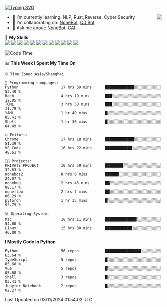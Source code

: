 [![Typing SVG](https://readme-typing-svg.herokuapp.com?size=25&duration=2500&color=8C43EA&vCenter=true&width=200&height=40&lines=Hi+there+%F0%9F%91%8B%F0%9F%8F%BB;I'm+yanyongyu)](https://git.io/typing-svg)

<a href="#">
  <img align="right" src="https://github-readme-stats.vercel.app/api?username=yanyongyu&count_private=true&show_icons=true&bg_color=15,f2f7fd,E0EAFC" />
</a>

- 🌱 I’m currently learning: NLP, Rust, Reverse, Cyber Security
- 👯 I’m collaborating on: [NoneBot](https://github.com/nonebot), [QQ Bot](https://github.com/Mrs4s/go-cqhttp)
- 💬 Ask me about: [NoneBot](https://github.com/nonebot), [CAI](https://github.com/cscs181/CAI)

🌟 **My Skills**  
![](https://img.shields.io/badge/-Python-3e74a2?style=flat-square&logo=Python&logoColor=fff)
![](https://img.shields.io/badge/-TypeScript-3178C6?style=flat-square&logo=TypeScript&logoColor=fff)
![](https://img.shields.io/badge/-Vue-4fc08d?style=flat-square&logo=Vue.js&logoColor=fff)
![](https://img.shields.io/badge/-React-2d98ce?style=flat-square&logo=React&logoColor=fff)
![](https://img.shields.io/badge/-FastAPI-009688?style=flat-square&logo=FastAPI&logoColor=fff)
![](https://img.shields.io/badge/-Linux-000000?style=flat-square&logo=Linux&logoColor=fff)
![](https://img.shields.io/badge/-Docker-2496ED?style=flat-square&logo=Docker&logoColor=fff)
![](https://img.shields.io/badge/-Kubernetes-326CE5?style=flat-square&logo=Kubernetes&logoColor=fff)
![](https://img.shields.io/badge/-GitHub%20Actions-2088FF?style=flat-square&logo=GitHubActions&logoColor=fff)
![](https://img.shields.io/badge/-PostgreSQL-4169E1?style=flat-square&logo=PostgreSQL&logoColor=fff)
![](https://img.shields.io/badge/-Redis-DC382D?style=flat-square&logo=Redis&logoColor=fff)
![](https://img.shields.io/badge/-MongoDB-47A248?style=flat-square&logo=MongoDB&logoColor=fff)

<!--START_SECTION:waka-->
![Code Time](http://img.shields.io/badge/Code%20Time-6%2C844%20hrs%2047%20mins-blue)

📊 **This Week I Spent My Time On** 

```text
🕑︎ Time Zone: Asia/Shanghai

💬 Programming Languages: 
Python                   17 hrs 59 mins      █████████████░░░░░░░░░░░░   53.40 % 
Bash                     4 hrs 19 mins       ███░░░░░░░░░░░░░░░░░░░░░░   12.85 % 
TOML                     3 hrs 58 mins       ███░░░░░░░░░░░░░░░░░░░░░░   11.79 % 
YAML                     1 hr 49 mins        █░░░░░░░░░░░░░░░░░░░░░░░░   05.41 % 
Shell                    1 hr 30 mins        █░░░░░░░░░░░░░░░░░░░░░░░░   04.49 % 

🔥 Editors: 
Chrome                   17 hrs 18 mins      █████████████░░░░░░░░░░░░   51.39 % 
VS Code                  16 hrs 22 mins      ████████████░░░░░░░░░░░░░   48.61 % 

🐱‍💻 Projects: 
PRIVATE PROJECT          10 hrs 59 mins      ████████░░░░░░░░░░░░░░░░░   32.63 % 
nonebot2                 8 hrs 6 mins        ██████░░░░░░░░░░░░░░░░░░░   24.07 % 
nonebug                  2 hrs 45 mins       ██░░░░░░░░░░░░░░░░░░░░░░░   08.17 % 
noneflow                 2 hrs 7 mins        ██░░░░░░░░░░░░░░░░░░░░░░░   06.29 % 
pytorch                  1 hr 35 mins        █░░░░░░░░░░░░░░░░░░░░░░░░   04.70 % 

💻 Operating System: 
Mac                      18 hrs 11 mins      ██████████████░░░░░░░░░░░   54.00 % 
Linux                    15 hrs 30 mins      ████████████░░░░░░░░░░░░░   46.00 % 
```

**I Mostly Code in Python** 

```text
Python                   56 repos            ████████████████░░░░░░░░░   63.64 % 
TypeScript               5 repos             █░░░░░░░░░░░░░░░░░░░░░░░░   05.68 % 
Vue                      5 repos             █░░░░░░░░░░░░░░░░░░░░░░░░   05.68 % 
Shell                    3 repos             █░░░░░░░░░░░░░░░░░░░░░░░░   03.41 % 
Jupyter Notebook         2 repos             █░░░░░░░░░░░░░░░░░░░░░░░░   02.27 % 
```




 Last Updated on 03/11/2024 01:54:03 UTC
<!--END_SECTION:waka-->
